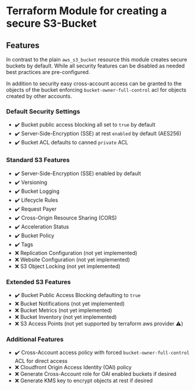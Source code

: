 # Terraform Module for creating a secure S3-Bucket

## Features
In contrast to the plain `aws_s3_bucket` resource this module creates secure
buckets by default. While all security features can be disabled as needed best practices
are pre-configured.

In addition to security easy cross-account access can be granted to the objects
of the bucket enforcing `bucket-owner-full-control` acl for objects created by other accounts.

### Default Security Settings
- :heavy_check_mark: Bucket public access blocking all set to `true` by default
- :heavy_check_mark: Server-Side-Encryption (SSE) at rest `enabled` by default (AES256)
- :heavy_check_mark: Bucket ACL defaults to canned `private` ACL

### Standard S3 Features
- :heavy_check_mark: Server-Side-Encryption (SSE) enabled by default
- :heavy_check_mark: Versioning
- :heavy_check_mark: Bucket Logging
- :heavy_check_mark: Lifecycle Rules
- :heavy_check_mark: Request Payer
- :heavy_check_mark: Cross-Origin Resource Sharing (CORS)
- :heavy_check_mark: Acceleration Status
- :heavy_check_mark: Bucket Policy
- :heavy_check_mark: Tags
- :x: Replication Configuration (not yet implemented)
- :x: Website Configuration (not yet implemented)
- :x: S3 Object Locking (not yet implemented)

### Extended S3 Features
- :heavy_check_mark: Bucket Public Access Blocking defaulting to `true`
- :x: Bucket Notifications (not yet implemented)
- :x: Bucket Metrics (not yet implemented)
- :x: Bucket Inventory (not yet implemented)
- :x: S3 Access Points (not yet supported by terraform aws provider :warning:)

### Additional Features
- :heavy_check_mark: Cross-Account access policy with forced `bucket-owner-full-control` ACL for direct access
- :x: Cloudfront Origin Access Identity (OAI) policy
- :x: Generate Cross-Account role for OAI enabled buckets if desired
- :x: Generate KMS key to encrypt objects at rest if desired

